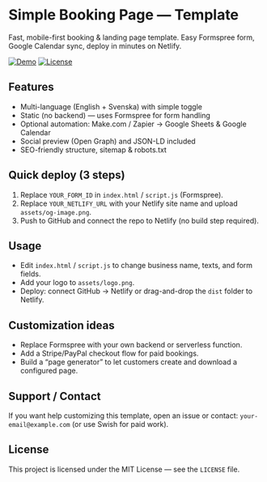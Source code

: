 # Simple Booking Page — Template

Fast, mobile-first booking & landing page template. Easy Formspree form, Google Calendar sync, deploy in minutes on Netlify.

[![Demo](https://img.shields.io/badge/demo-netlify-blue)](https://YOUR_NETLIFY_URL.netlify.app) [![License](https://img.shields.io/badge/license-MIT-green)](LICENSE)

## Features
- Multi-language (English + Svenska) with simple toggle
- Static (no backend) — uses Formspree for form handling
- Optional automation: Make.com / Zapier → Google Sheets & Google Calendar
- Social preview (Open Graph) and JSON-LD included
- SEO-friendly structure, sitemap & robots.txt

## Quick deploy (3 steps)
1. Replace `YOUR_FORM_ID` in `index.html` / `script.js` (Formspree).  
2. Replace `YOUR_NETLIFY_URL` with your Netlify site name and upload `assets/og-image.png`.  
3. Push to GitHub and connect the repo to Netlify (no build step required).

## Usage
- Edit `index.html` / `script.js` to change business name, texts, and form fields.
- Add your logo to `assets/logo.png`.
- Deploy: connect GitHub → Netlify or drag-and-drop the `dist` folder to Netlify.

## Customization ideas
- Replace Formspree with your own backend or serverless function.  
- Add a Stripe/PayPal checkout flow for paid bookings.  
- Build a “page generator” to let customers create and download a configured page.

## Support / Contact
If you want help customizing this template, open an issue or contact: `your-email@example.com` (or use Swish for paid work).

## License
This project is licensed under the MIT License — see the `LICENSE` file.
